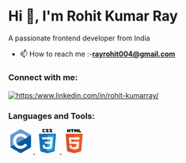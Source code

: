   <h1 align="left">Hi 👋, I'm Rohit Kumar Ray</h1>
   A passionate frontend developer from India


- 📫 How to reach me :-**rayrohit004@gmail.com**


<h3 align="left">Connect with me:</h3>
<p align="left">

<a href="https://www.linkedin.com/in/rohit-kumar-ray-18a976265/" target="blank"><img align="center" src="https://raw.githubusercontent.com//github-profile-readme-generator/master/src/images/icons/Social/linked-in-alt.svg" alt="https:/www.linkedin.com/in/rohit-kumarray/" height="30" width="40" /></a>




<h3 align="left">Languages and Tools:</h3>
<p align="left"> <a href="https://www.cprogramming.com/" target="_blank" rel="noreferrer"> <img src="https://raw.githubusercontent.com/devicons/devicon/master/icons/c/c-original.svg" alt="c" width="50" height="50"/> </a> <a href="https://www.w3schools.com/css/" target="_blank" rel="noreferrer"> <img src="https://raw.githubusercontent.com/devicons/devicon/master/icons/css3/css3-original-wordmark.svg" alt="css3" width="50" height="50"/> </a> <a href="https://www.w3.org/html/" target="_blank" rel="noreferrer"> <img src="https://raw.githubusercontent.com/devicons/devicon/master/icons/html5/html5-original-wordmark.svg" alt="html5" width="50" height="50"/> </a> <a href="https://reactjs.org/" target="_blank" rel="noreferrer"> <img src="https://raw.githubusercontent.com/devicons/devicon/master/icons/react/react-original-
